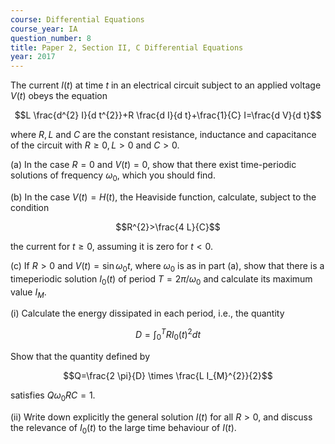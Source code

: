 ```yaml
---
course: Differential Equations
course_year: IA
question_number: 8
title: Paper 2, Section II, C Differential Equations
year: 2017
---
```




The current $I(t)$ at time $t$ in an electrical circuit subject to an applied voltage $V(t)$ obeys the equation

$$L \frac{d^{2} I}{d t^{2}}+R \frac{d I}{d t}+\frac{1}{C} I=\frac{d V}{d t}$$

where $R, L$ and $C$ are the constant resistance, inductance and capacitance of the circuit with $R \geqslant 0, L>0$ and $C>0$.

(a) In the case $R=0$ and $V(t)=0$, show that there exist time-periodic solutions of frequency $\omega_{0}$, which you should find.

(b) In the case $V(t)=H(t)$, the Heaviside function, calculate, subject to the condition

$$R^{2}>\frac{4 L}{C}$$

the current for $t \geqslant 0$, assuming it is zero for $t<0$.

(c) If $R>0$ and $V(t)=\sin \omega_{0} t$, where $\omega_{0}$ is as in part (a), show that there is a timeperiodic solution $I_{0}(t)$ of period $T=2 \pi / \omega_{0}$ and calculate its maximum value $I_{M}$.

(i) Calculate the energy dissipated in each period, i.e., the quantity

$$D=\int_{0}^{T} R I_{0}(t)^{2} d t$$

Show that the quantity defined by

$$Q=\frac{2 \pi}{D} \times \frac{L I_{M}^{2}}{2}$$

satisfies $Q \omega_{0} R C=1$.

(ii) Write down explicitly the general solution $I(t)$ for all $R>0$, and discuss the relevance of $I_{0}(t)$ to the large time behaviour of $I(t)$.